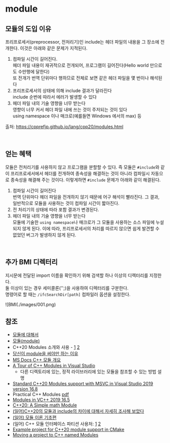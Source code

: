# module
  
## 모듈의 도입 이유  
프리프로세서(preprocessor, 전처리기)인 include는 헤더 파일의 내용을 그 장소에 전개한다. 이것은 아래와 같은 문제가 지적된다.    
  
1. 컴파일 시간이 길어진다.  
    헤더 파일 내용이 재귀적으로 전개되어, 프로그램이 길어진다(Hello world 만으로도 수만행에 달한다)  
    또 전개가 번역 단위마다 행하므로 전체로 보면 같은 헤더 파일을 몇 번이나 해석된다  
2. 프리프로세서의 상태에 의해 include 결과가 달라진다  
    include 순번에 따라서 에러가 발생할 수 있다  
3. 헤더 파일 내의 기술 영향을 너무 받는다   
    영향이 너무 커서 헤더 파일 내에 쓰는 것이 주저되는 것이 있다  
    using namespace 이나 매크로(예를들면 Windows 에서의 max) 등  
      
출처: https://cpprefjp.github.io/lang/cpp20/modules.html  
  
<br>       
  
## 얻는 혜택  
모듈은 전처리기를 사용하지 않고 프로그램을 분할할 수 있다. 즉 모듈은 `#include`와 같이 프리프로세서에서 헤더를 전개하여 종속성을 해결하는 것이 아니라 컴파일시 자동으로 종속성을 해결해 주는 것이다. 이렇게하면 `#include` 문제가 아래와 같이 해결된다.    
    
1. 컴파일 시간이 길어진다  
    번역 단위마다 헤더 파일을 전개하지 않기 때문에 어구 해석이 빨라진다. 그 결과, 일반적으로 모듈을 사용하는 것이 컴파일 시간이 짧아진다.  
2. 전 처리기의 상태에 따라 포함 결과가 변경된다.
3. 헤더 파일 내의 기술 영향을 너무 받는다   
    모듈에 기술한 `using namespace`나 매크로가 그 모듈을 사용하는 소스 파일에 누설되지 않게 된다. 이에 따라, 프리프로세서의 처리를 따르지 않으면 쉽게 발견할 수 없었던 버그가 발생하지 않게 된다.    
  
<br>  
   
## 추가 BMI 디렉터리
지시문에 전달된 import 이름을 확인하기 위해 검색할 하나 이상의 디렉터리를 지정한다.  
둘 이상이 있는 경우 세미콜론('';)을 사용하여 디렉터리를 구분한다.   
명령어로 할 때는 `/ifcSearchDir[path]` 컴파일러 옵션을 설정한다.  
    
![BMI(./images/001.png)    
   
    
## 참조
- [모듈에 대해서](https://docs.google.com/document/d/18USNv9vlIvuzURRjS44QzqdgM9mEicLm06FevA3FpfU/edit?usp=sharing )
- [모듈(module)](https://kukuta.tistory.com/389 )
- C++20 Modules 소개와 사용 - [1](https://openmynotepad.tistory.com/78)   [2](https://openmynotepad.tistory.com/79)
- [당신이 module을 써야만 하는 이유](https://kukuta.tistory.com/393 )
- [MS Docs C++ 모듈 개요](https://docs.microsoft.com/ko-kr/cpp/cpp/modules-cpp?view=msvc-160)
- [A Tour of C++ Modules in Visual Studio](https://devblogs.microsoft.com/cppblog/a-tour-of-cpp-modules-in-visual-studio/ ) 
    - 다른 디렉토리에 있는, 정적 라이브러리에 있는 모듈을 참조할 수 있는 방법 설명  
- [Standard C++20 Modules support with MSVC in Visual Studio 2019 version 16.8](https://devblogs.microsoft.com/cppblog/standard-c20-modules-support-with-msvc-in-visual-studio-2019-version-16-8/ )
- Practical C++ Modules [pdf](https://github.com/CppCon/CppCon2019/blob/master/Presentations/practical_cpp_modules/practical_cpp_modules__boris_kolpackov__cppcon_2019.pdf )
- [Modules in VC++ 2019 16.5](https://mariusbancila.ro/blog/2020/05/07/modules-in-vc-2019-16-5/ )
- [C++20: A Simple math Module](http://www.modernescpp.com/index.php/cpp20-a-first-module )  
- [(일어)C++20의 모듈과 include의 차이에 대해서 자세히 조사해 보았다](https://logicalbeat.jp/blog/6223/) 
- [(일어) 모듈 이론 기초편](https://onihusube.hatenablog.com/entry/2019/07/07/025446  )  
- (일어) C++ 모듈 인터페이스 파티션 사용처: [1](https://zenn.dev/uyamae/articles/0acaee53777832 )  [2](https://zenn.dev/uyamae/articles/51074bc5cff43b )
- [Example project for C++20 module support in CMake](https://github.com/calgray/cmake-cpp-modules-template )
- [Moving a project to C++ named Modules](https://devblogs.microsoft.com/cppblog/moving-a-project-to-cpp-named-modules/ )
   
